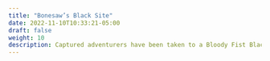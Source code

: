 ```yaml
---
title: "Bonesaw’s Black Site"
date: 2022-11-10T10:33:21-05:00
draft: false
weight: 10
description: Captured adventurers have been taken to a Bloody Fist Black Site with a cruel taskmaster, Jiren “Bonesaw” the Jailor for torture and possible sacrifice depending on the jailor’s mood.
---
```


